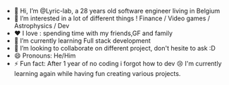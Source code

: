 - 👋 Hi, I’m @Lyric-lab, a 28 years old software engineer living in Belgium
- 👀 I’m interested in a lot of different things ! Finance / Video games / Astrophysics / Dev
- ❤️ I love : spending time with my friends,GF and family 
- 🌱 I’m currently learning Full stack development
- 💞️ I’m looking to collaborate on different project, don't hesite to ask :D 
- 😄 Pronouns: He/Him
- ⚡ Fun fact: After 1 year of no coding i forgot how to dev 😢 I'm currently learning again while having fun creating various projects.

<!---
Lyric-lab/Lyric-lab is a ✨ special ✨ repository because its `README.md` (this file) appears on your GitHub profile.
You can click the Preview link to take a look at your changes.
--->
